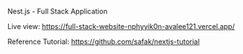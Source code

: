 Nest.js - Full Stack Application

Live view: https://full-stack-website-nphyyik0n-avalee121.vercel.app/

Reference Tutorial: https://github.com/safak/nextjs-tutorial


